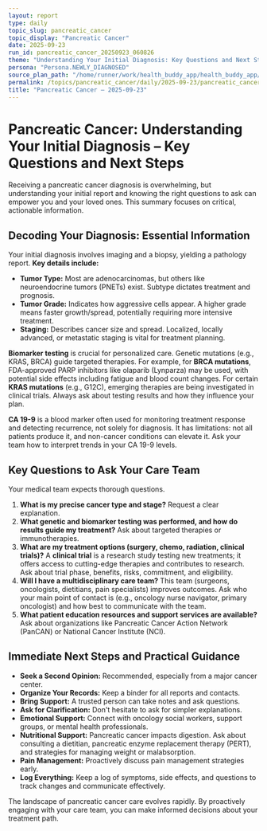 ```yaml
---
layout: report
type: daily
topic_slug: pancreatic_cancer
topic_display: "Pancreatic Cancer"
date: 2025-09-23
run_id: pancreatic_cancer_20250923_060826
theme: "Understanding Your Initial Diagnosis: Key Questions and Next Steps"
persona: "Persona.NEWLY_DIAGNOSED"
source_plan_path: "/home/runner/work/health_buddy_app/health_buddy_app/.results/pancreatic_cancer/weekly_plan/2025-09-22/plan.json"
permalink: /topics/pancreatic_cancer/daily/2025-09-23/pancreatic_cancer_20250923_060826/
title: "Pancreatic Cancer — 2025-09-23"
---
```


# Pancreatic Cancer: Understanding Your Initial Diagnosis – Key Questions and Next Steps

Receiving a pancreatic cancer diagnosis is overwhelming, but understanding your initial report and knowing the right questions to ask can empower you and your loved ones. This summary focuses on critical, actionable information.

## Decoding Your Diagnosis: Essential Information

Your initial diagnosis involves imaging and a biopsy, yielding a pathology report. **Key details include:**

*   **Tumor Type:** Most are adenocarcinomas, but others like neuroendocrine tumors (PNETs) exist. Subtype dictates treatment and prognosis.
*   **Tumor Grade:** Indicates how aggressive cells appear. A higher grade means faster growth/spread, potentially requiring more intensive treatment.
*   **Staging:** Describes cancer size and spread. Localized, locally advanced, or metastatic staging is vital for treatment planning.

**Biomarker testing** is crucial for personalized care. Genetic mutations (e.g., KRAS, BRCA) guide targeted therapies. For example, for **BRCA mutations**, FDA-approved PARP inhibitors like olaparib (Lynparza) may be used, with potential side effects including fatigue and blood count changes. For certain **KRAS mutations** (e.g., G12C), emerging therapies are being investigated in clinical trials. Always ask about testing results and how they influence your plan.

**CA 19-9** is a blood marker often used for monitoring treatment response and detecting recurrence, not solely for diagnosis. It has limitations: not all patients produce it, and non-cancer conditions can elevate it. Ask your team how to interpret trends in your CA 19-9 levels.

## Key Questions to Ask Your Care Team

Your medical team expects thorough questions.

1.  **What is my precise cancer type and stage?** Request a clear explanation.
2.  **What genetic and biomarker testing was performed, and how do results guide my treatment?** Ask about targeted therapies or immunotherapies.
3.  **What are my treatment options (surgery, chemo, radiation, clinical trials)?** A **clinical trial** is a research study testing new treatments; it offers access to cutting-edge therapies and contributes to research. Ask about trial phase, benefits, risks, commitment, and eligibility.
4.  **Will I have a multidisciplinary care team?** This team (surgeons, oncologists, dietitians, pain specialists) improves outcomes. Ask who your main point of contact is (e.g., oncology nurse navigator, primary oncologist) and how best to communicate with the team.
5.  **What patient education resources and support services are available?** Ask about organizations like Pancreatic Cancer Action Network (PanCAN) or National Cancer Institute (NCI).

## Immediate Next Steps and Practical Guidance

*   **Seek a Second Opinion:** Recommended, especially from a major cancer center.
*   **Organize Your Records:** Keep a binder for all reports and contacts.
*   **Bring Support:** A trusted person can take notes and ask questions.
*   **Ask for Clarification:** Don't hesitate to ask for simpler explanations.
*   **Emotional Support:** Connect with oncology social workers, support groups, or mental health professionals.
*   **Nutritional Support:** Pancreatic cancer impacts digestion. Ask about consulting a dietitian, pancreatic enzyme replacement therapy (PERT), and strategies for managing weight or malabsorption.
*   **Pain Management:** Proactively discuss pain management strategies early.
*   **Log Everything:** Keep a log of symptoms, side effects, and questions to track changes and communicate effectively.

The landscape of pancreatic cancer care evolves rapidly. By proactively engaging with your care team, you can make informed decisions about your treatment path.

